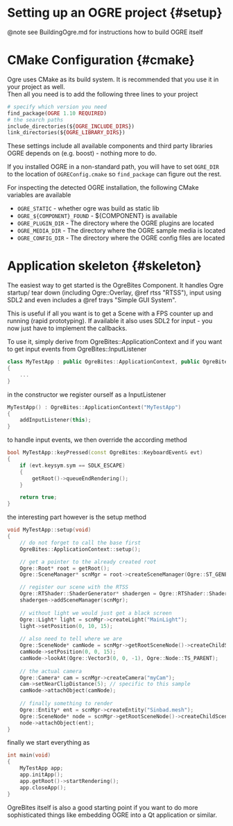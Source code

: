 # Setting up an OGRE project {#setup}
@note see BuildingOgre.md for instructions how to build OGRE itself
# CMake Configuration {#cmake}
Ogre uses CMake as its build system. It is recommended that you use it in your project as well.  
Then all you need is to add the following three lines to your project
```php
# specify which version you need
find_package(OGRE 1.10 REQUIRED)
# the search paths
include_directories(${OGRE_INCLUDE_DIRS})
link_directories(${OGRE_LIBRARY_DIRS})
```
These settings include all available components and third party libraries OGRE depends on (e.g. boost) - nothing more to do.

If you installed OGRE in a non-standard path, you will have to set `OGRE_DIR` to the location of `OGREConfig.cmake` so `find_package` can figure out the rest.

For inspecting the detected OGRE installation, the following CMake variables are available
* `OGRE_STATIC` - whether ogre was build as static lib
* `OGRE_${COMPONENT}_FOUND` - ${COMPONENT} is available
* `OGRE_PLUGIN_DIR` - The directory where the OGRE plugins are located
* `OGRE_MEDIA_DIR` - The directory where the OGRE sample media is located
* `OGRE_CONFIG_DIR` - The directory where the OGRE config files are located

# Application skeleton {#skeleton}
The easiest way to get started is the OgreBites Component. It handles Ogre startup/ tear down (including Ogre::Overlay, @ref rtss "RTSS"), input using SDL2 and even includes a @ref trays "Simple GUI System".

This is useful if all you want is to get a Scene with a FPS counter up and running (rapid prototyping).
If available it also uses SDL2 for input - you now just have to implement the callbacks.

To use it, simply derive from OgreBites::ApplicationContext and if you want to get input events from OgreBites::InputListener

```cpp
class MyTestApp : public OgreBites::ApplicationContext, public OgreBites::InputListener
{
    ...
}
```
in the constructor we register ourself as a InputListener
```cpp
MyTestApp() : OgreBites::ApplicationContext("MyTestApp")
{
    addInputListener(this);
}
```
to handle input events, we then override the according method
```cpp
bool MyTestApp::keyPressed(const OgreBites::KeyboardEvent& evt)
{
	if (evt.keysym.sym == SDLK_ESCAPE)
	{
		getRoot()->queueEndRendering();
	}

	return true;
}
```
the interesting part however is the setup method
```cpp
void MyTestApp::setup(void)
{
    // do not forget to call the base first
	OgreBites::ApplicationContext::setup();

    // get a pointer to the already created root
	Ogre::Root* root = getRoot();
	Ogre::SceneManager* scnMgr = root->createSceneManager(Ogre::ST_GENERIC);

    // register our scene with the RTSS
	Ogre::RTShader::ShaderGenerator* shadergen = Ogre::RTShader::ShaderGenerator::getSingletonPtr();
	shadergen->addSceneManager(scnMgr);
    
    // without light we would just get a black screen    
    Ogre::Light* light = scnMgr->createLight("MainLight");
    light->setPosition(0, 10, 15);
    
    // also need to tell where we are
    Ogre::SceneNode* camNode = scnMgr->getRootSceneNode()->createChildSceneNode();
    camNode->setPosition(0, 0, 15);
    camNode->lookAt(Ogre::Vector3(0, 0, -1), Ogre::Node::TS_PARENT);
    
    // the actual camera
    Ogre::Camera* cam = scnMgr->createCamera("myCam");
    cam->setNearClipDistance(5); // specific to this sample
    camNode->attachObject(camNode);
    
    // finally something to render
    Ogre::Entity* ent = scnMgr->createEntity("Sinbad.mesh");
    Ogre::SceneNode* node = scnMgr->getRootSceneNode()->createChildSceneNode();
    node->attachObject(ent);
}
```
finally we start everything as
```cpp
int main(void)
{
	MyTestApp app;
	app.initApp();
	app.getRoot()->startRendering();
	app.closeApp();
}
```
OgreBites itself is also a good starting point if you want to do more sophisticated things like embedding OGRE into a Qt application or similar.
